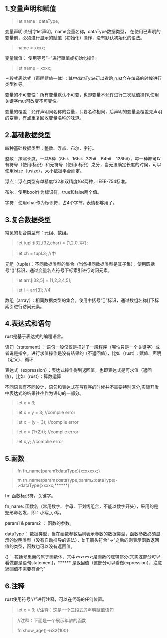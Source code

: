 ## 1.变量声明和赋值

> let   name : dataType; 

变量声明:关键字let声明，name变量名称，dataType数据类型， 在使用已声明的变量前，必须进行显示的赋值（初始化）操作，没有默认初始化的语法。

> name = xxxx;

变量赋值： 使用等号“=”进行赋值或初始化操作。

>let name = xxxx; 

三段式表达式（声明赋值一体）：其中dataType可以省略,rust会在编译的时候进行类型推导。

变量的不可变性：所有变量默认不可变，也即变量不允许进行二次赋值操作,使用关键字mut可改变不可变性。

变量的覆盖：允许声明同名称的变量，只要名称相同，后声明的变量会覆盖先声明的变量，有点重复回收变量名称的味道。

## 2.基础数据类型

四种基础数据类型：整数、浮点、布尔、字符。

整数：按照长度，一共5种（8bit、16bit、32bit、64bit、128bit），每一种都可以有符号（使用i标识）和无符号（使用u标识）之分，当无法确定长度的时候，可以使用isize（usize），大小依据平台而定。

浮点：浮点类型有单精度f32和双精度f64两种，IEEE-754标准。

布尔：使用bool作为标识符，true和false两个值。

字符：使用char作为标识符，占4个字节，表情都够用了。

## 3.复合数据类型

常见的复合类型有：元组、数组。

>let tupl:(i32,f32,char) = (1,2.0,'中');

>let ch = tupl.3; //中

元组（tuple）：不同数据类型的集合（当然相同数据类型是其子集），使用圆括号“()”标识，通过变量名点符号下标索引进行访问元素。

>let arr:[i32;5] = [1,2,3,4,5];

>let i = arr[3]; //4

数组（array）：相同数据类型的集合，使用中括号“[]”标识，通过数组名称[]下标索引进行访问元素。
## 4.表达式和语句

rust是基于表达式的编程语言。

语句（statement）： 语句一般仅仅是描述了一段程序（哪怕只是一个关键字）或者说是指令，进行求值操作是没有结果的（不返回值），比如（rust）：赋值、声明（定义）、循环

表达式（expression）：表达式操作得到返回值，也即表达式是可求值（返回值），比如（rust）：算数运算

不同语言有不同设计，语句和表达式在写程序的时候并不需要特别区分,实际开发中表达式的结果往往作为语句的一部分。

> let x = 3;

> let x = y = 3; //complie error

> let x = (y = 3); //complie error

> let x = (1+2)(); //complie error

> let x,y; //complie error

## 5.函数

>fn fn_name(param1:dataType){xxxxxxx;}

>fn fn_name(param1:dataType,param2:dataType)->dataType{xxxxx;******}

fn: 函数标识符，关键字。

fn_name: 函数名（常用数字、字母、下划线组合，不能以数字开头），采用的是蛇形命名发，即：小写_小写。

param1 & param2 ： 函数的参数。

dataType： 数据类型，当在函数参数后则表示参数的数据类型，函数参数必须显示的说明类型（没有自动推导的语法），处于箭头符合“→”之后的则表示函数返回值的类型，函数也可以没有返回值。

{}： 花括号里面的属于函数体，其中xxxxxxx;是函数的逻辑部分(其实这部分可以看做都是语句statement)，****** 是返回值（这部分可以看做expression），注意返回值不需要符合“;”

## 6.注释

rust使用符号“//”进行注释，可以在代码的任何位置。

>let x = 3; //注释：这是一个三段式的声明赋值语句

> //注释：下面是一个展示年龄的函数
> 
>fn show_age()->i32{100}
